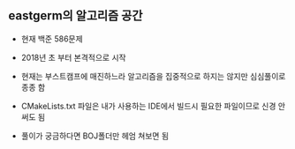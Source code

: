 ## eastgerm의 알고리즘 공간

- 현재 백준 586문제

- 2018년 초 부터 본격적으로 시작

- 현재는 부스트캠프에 매진하느라 알고리즘을 집중적으로 하지는 않지만 심심풀이로 종종 함

- CMakeLists.txt 파일은 내가 사용하는 IDE에서 빌드시 필요한 파일이므로 신경 안써도 됨

- 풀이가 궁금하다면 BOJ폴더만 헤엄 쳐보면 됨